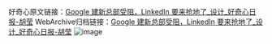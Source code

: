好奇心原文链接：[Google 建新总部受阻，LinkedIn 要来抢地了_设计_好奇心日报-胡莹](https://www.qdaily.com/articles/9335.html)
WebArchive归档链接：[Google 建新总部受阻，LinkedIn 要来抢地了_设计_好奇心日报-胡莹](http://web.archive.org/web/20190623154108/https://www.qdaily.com/articles/9335.html)
![image](http://ww3.sinaimg.cn/large/007d5XDply1g3vf0q3u0gj30u025x1kx)